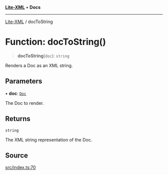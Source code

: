 [**Lite-XML**](../README.md) • **Docs**

***

[Lite-XML](../globals.md) / docToString

# Function: docToString()

> **docToString**(`doc`): `string`

Renders a Doc as an XML string.

## Parameters

• **doc**: [`Doc`](../interfaces/Doc.md)

The Doc to render.

## Returns

`string`

The XML string representation of the Doc.

## Source

[src/index.ts:70](https://github.com/softcraft-development/lite-xml/blob/be242627cf8417fe0a6285d9827d78d365de7d02/src/index.ts#L70)
